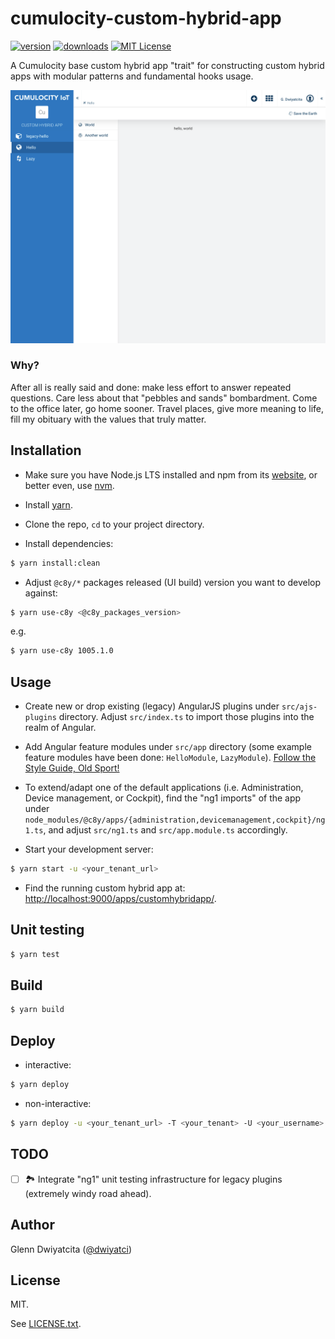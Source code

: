 # cumulocity-custom-hybrid-app

[![version](https://img.shields.io/npm/v/cumulocity-custom-hybrid-app.svg)](https://www.npmjs.com/package/cumulocity-custom-hybrid-app)
[![downloads](https://img.shields.io/npm/dt/cumulocity-custom-hybrid-app.svg)](http://npm-stat.com/charts.html?package=cumulocity-custom-hybrid-app)
[![MIT License](https://img.shields.io/github/license/mashape/apistatus.svg)](https://raw.githubusercontent.com/dwiyatci/cumulocity-custom-hybrid-app/master/LICENSE.txt)

A Cumulocity base custom hybrid app "trait" for constructing custom hybrid apps with modular patterns and fundamental hooks usage.

![Screenshot](localhost_9000_apps_customhybridapp_.png)

### Why?

After all is really said and done: make less effort to answer repeated questions. Care less about that "pebbles and sands" bombardment. Come to the office later, go home sooner. Travel places, give more meaning to life, fill my obituary with the values that truly matter.

## Installation

- Make sure you have Node.js LTS installed and npm from its [website](https://nodejs.org), or better even, use [nvm](https://github.com/creationix/nvm).

- Install [yarn](https://yarnpkg.com/en/docs/install).

- Clone the repo, `cd` to your project directory.

- Install dependencies:

```bash
$ yarn install:clean
```

- Adjust `@c8y/*` packages released (UI build) version you want to develop against:

```bash
$ yarn use-c8y <@c8y_packages_version>
```

e.g.

```bash
$ yarn use-c8y 1005.1.0
```

## Usage

- Create new or drop existing (legacy) AngularJS plugins under `src/ajs-plugins` directory. Adjust `src/index.ts` to import those plugins into the realm of Angular.

- Add Angular feature modules under `src/app` directory (some example feature modules have been done: `HelloModule`, `LazyModule`). [Follow the Style Guide, Old Sport!](https://angular.io/guide/styleguide)

- To extend/adapt one of the default applications (i.e. Administration, Device management, or Cockpit), find the "ng1 imports" of the app under `node_modules/@c8y/apps/{administration,devicemanagement,cockpit}/ng1.ts`, and adjust `src/ng1.ts` and `src/app.module.ts` accordingly.

- Start your development server:

```bash
$ yarn start -u <your_tenant_url>
```

- Find the running custom hybrid app at: <http://localhost:9000/apps/customhybridapp/>.

## Unit testing

```bash
$ yarn test
```

## Build

```bash
$ yarn build
```

## Deploy

- interactive:

```bash
$ yarn deploy
```

- non-interactive:

```bash
$ yarn deploy -u <your_tenant_url> -T <your_tenant> -U <your_username> -P <your_username_password>
```

## TODO

- [ ] 🏞️ Integrate "ng1" unit testing infrastructure for legacy plugins (extremely windy road ahead).

## Author

Glenn Dwiyatcita ([@dwiyatci](http://tiny.cc/dwiyatci))

## License

MIT.

See [LICENSE.txt](LICENSE.txt).
